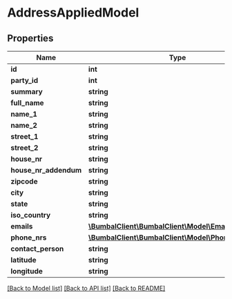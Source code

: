 # AddressAppliedModel

## Properties
Name | Type | Description | Notes
------------ | ------------- | ------------- | -------------
**id** | **int** |  | [optional] 
**party_id** | **int** |  | [optional] 
**summary** | **string** |  | [optional] 
**full_name** | **string** |  | [optional] 
**name_1** | **string** |  | [optional] 
**name_2** | **string** |  | [optional] 
**street_1** | **string** |  | [optional] 
**street_2** | **string** |  | [optional] 
**house_nr** | **string** |  | [optional] 
**house_nr_addendum** | **string** |  | [optional] 
**zipcode** | **string** |  | [optional] 
**city** | **string** |  | [optional] 
**state** | **string** |  | [optional] 
**iso_country** | **string** |  | [optional] 
**emails** | [**\BumbalClient\BumbalClient\Model\EmailModel[]**](EmailModel.md) |  | [optional] 
**phone_nrs** | [**\BumbalClient\BumbalClient\Model\PhoneNrModel[]**](PhoneNrModel.md) |  | [optional] 
**contact_person** | **string** |  | [optional] 
**latitude** | **string** |  | [optional] 
**longitude** | **string** |  | [optional] 

[[Back to Model list]](../README.md#documentation-for-models) [[Back to API list]](../README.md#documentation-for-api-endpoints) [[Back to README]](../README.md)



